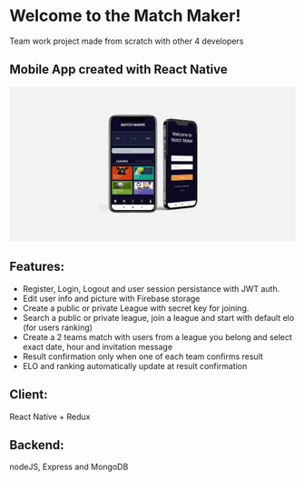 # Welcome to the Match Maker!

Team work project made from scratch with other 4 developers 

## Mobile App created with React Native

![Main preview](previews/main.png)

## Features:

   - Register, Login, Logout and user session persistance with JWT auth.
   - Edit user info and picture with Firebase storage
   - Create a public or private League with secret key for joining.
   - Search a public or private league, join a league and start with default elo (for users ranking)
   - Create a 2 teams match with users from a league you belong and select exact date, hour and invitation message
   - Result confirmation only when one of each team confirms result
   - ELO and ranking automatically update at result confirmation

## Client: 

React Native + Redux

## Backend: 

nodeJS, Express and MongoDB

